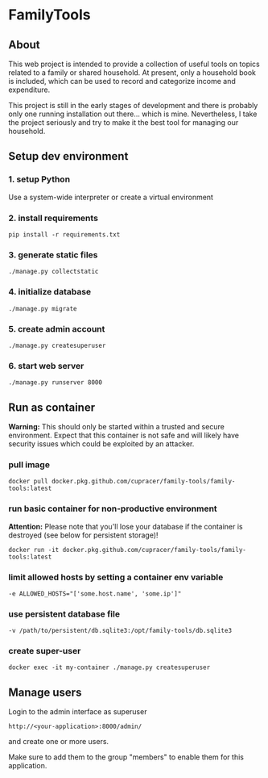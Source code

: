 # FamilyTools

## About

This web project is intended to provide a collection of useful tools on topics related to a family or shared household. At present, only a household book is included, which can be used to record and categorize income and expenditure. 

This project is still in the early stages of development and there is probably only one running installation out there... which is mine.
Nevertheless, I take the project seriously and try to make it the best tool for managing our household.

## Setup dev environment

### 1. setup Python
Use a system-wide interpreter or create a virtual environment

### 2. install requirements
```shell script
pip install -r requirements.txt
```

### 3. generate static files
```shell script
./manage.py collectstatic
```

### 4. initialize database
```shell script
./manage.py migrate
```

### 5. create admin account
```shell script
./manage.py createsuperuser
```

### 6. start web server
```shell script
./manage.py runserver 8000
```

## Run as container

**Warning:** This should only be started within a trusted and secure environment. Expect that this container is not safe and will likely have security issues which could be exploited by an attacker.

### pull image
```shell script
docker pull docker.pkg.github.com/cupracer/family-tools/family-tools:latest
```

### run basic container for non-productive environment
**Attention:** Please note that you'll lose your database if the container is destroyed (see below for persistent storage)!
```shell script
docker run -it docker.pkg.github.com/cupracer/family-tools/family-tools:latest
```

### limit allowed hosts by setting a container env variable
```shell script
-e ALLOWED_HOSTS="['some.host.name', 'some.ip']"
```

### use persistent database file
```shell script
-v /path/to/persistent/db.sqlite3:/opt/family-tools/db.sqlite3
```

### create super-user
```shell script
docker exec -it my-container ./manage.py createsuperuser
```

## Manage users

Login to the admin interface as superuser
```
http://<your-application>:8000/admin/
```
and create one or more users. 

Make sure to add them to the group "members" to enable them for this application.
